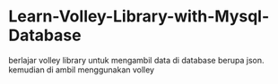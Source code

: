 # Learn-Volley-Library-with-Mysql-Database
berlajar volley library untuk mengambil data di database berupa json. kemudian di ambil menggunakan volley 
